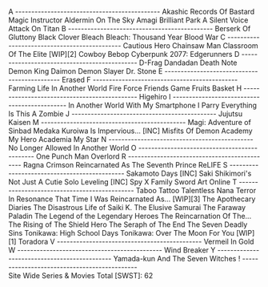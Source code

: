 A ---------------------------------------------
  Akashic Records Of Bastard Magic Instructor
  Aldermin On The Sky
  Amagi Brilliant Park
  A Silent Voice
  Attack On Titan
B ---------------------------------------------
  Berserk Of Gluttony
  Black Clover
  Bleach
  Bleach: Thousand Year Blood War
C ---------------------------------------------
  Cautious Hero
  Chainsaw Man
  Classroom Of The Elite [WIP][2]
  Cowboy Bebop
  Cyberpunk 2077: Edgerunners
D ---------------------------------------------
  D-Frag
  Dandadan
  Death Note
  Demon King Daimon
  Demon Slayer
  Dr. Stone
E ---------------------------------------------
  Erased
F ---------------------------------------------
  Farming Life In Another World
  Fire Force
  Friends Game
  Fruits Basket
H ---------------------------------------------
  Higehiro
I ---------------------------------------------
  In Another World With My Smartphone
  I Parry Everything
  Is This A Zombie
J ---------------------------------------------
  Jujutsu Kaisen
M ---------------------------------------------
  Magi: Adventure of Sinbad
  Medaka Kuroiwa Is Impervious... [INC]
  Misfits Of Demon Academy
  My Hero Academia
  My Star
N ---------------------------------------------
  No Longer Allowed In Another World
O ---------------------------------------------
  One Punch Man
  Overlord
R ---------------------------------------------
  Ragna Crimson
  Reincarnated As The Seventh Prince
  ReLIFE
S ---------------------------------------------
  Sakamoto Days [INC]
  Saki
  Shikimori's Not Just A Cutie
  Solo Leveling [INC]
  Spy X Family
  Sword Art Online
T ---------------------------------------------
  Taboo Tattoo
  Talentless Nana
  Terror In Resonance
  That Time I Was Reincarnated As... [WIP][3]
  The Apothecary Diaries
  The Disastrous Life of Saiki K.
  The Elusive Samurai
  The Faraway Paladin
  The Legend of the Legendary Heroes
  The Reincarnation Of The...
  The Rising of The Shield Hero
  The Seraph of The End
  The Seven Deadly Sins
  Tonikawa: High School Days
  Tonikawa: Over The Moon For You [WIP][1]
  Toradora
V ---------------------------------------------
  Vermeil In Gold
W ---------------------------------------------
  Wind Breaker
Y ---------------------------------------------
  Yamada-kun And The Seven Witches
! ---------------------------------------------  
  Site Wide Series & Movies Total [SWST]: 62
